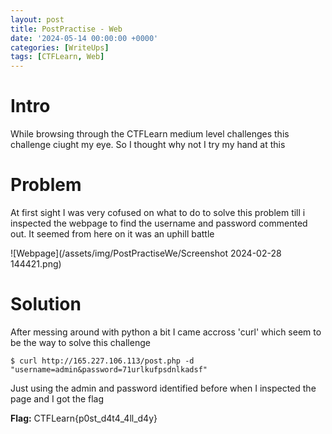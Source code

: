 ```yaml
---
layout: post
title: PostPractise - Web
date: '2024-05-14 00:00:00 +0000'
categories: [WriteUps]
tags: [CTFLearn, Web]  
---
```


# Intro

While browsing through the CTFLearn medium level challenges this challenge ciught my eye. So I thought why not I try my hand at this

# Problem

At first sight I was very cofused on what to do to solve this problem till i inspected the webpage to find the username 
and password commented out. It seemed from here on it was an uphill battle

![Webpage](/assets/img/PostPractiseWe/Screenshot 2024-02-28 144421.png)


# Solution

After messing around with python a bit I came accross 'curl' which seem to be the way to solve this challenge

```terminal
$ curl http://165.227.106.113/post.php -d "username=admin&password=71urlkufpsdnlkadsf"
```


Just using the admin and password identified before when I inspected the page and I got the flag

**Flag:** CTFLearn{p0st_d4t4_4ll_d4y}